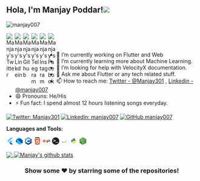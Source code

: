 ## Hola, I'm Manjay Poddar!<img src="https://github.com/TheDudeThatCode/TheDudeThatCode/blob/master/Assets/Hi.gif" width="29px">

<p align="left"> <img src="https://komarev.com/ghpvc/?username=manjay007&label=Views&color=blue&style=plastic" alt="manjay007" /> </p>

<a href="https://twitter.com/Manjay301">
  <img align="left" alt="Manjay's Twitter" width="22px" src="https://cdn.jsdelivr.net/npm/simple-icons@v3/icons/twitter.svg" />
</a>
<a href="https://www.linkedin.com/in/manjay007">
  <img align="left" alt="Manjay's Linkdein" width="22px" src="https://cdn.jsdelivr.net/npm/simple-icons@v3/icons/linkedin.svg" />
</a>
<a href="https://github.com/manjay007">
  <img align="left" alt="Manjay's Github" width="22px" src="https://cdn.jsdelivr.net/npm/simple-icons@v3/icons/github.svg" />
</a>
<a href="https://t.me/man_jay007">
  <img align="left" alt="Manjay's Telegram" width="22px" src="https://cdn.jsdelivr.net/npm/simple-icons@v3/icons/telegram.svg" />
</a>
<a href="https://www.instagram.com/manjay_poddar">
  <img align="left" alt="Manjay's Instagram" width="22px" src="https://cdn.jsdelivr.net/npm/simple-icons@v3/icons/instagram.svg" />
</a>
<a href="https://www.facebook.com/manjay.rocco/">
  <img align="left" alt="Manjay's Facebook" width="22px" src="https://cdn.jsdelivr.net/npm/simple-icons@v3/icons/facebook.svg" />
</a>

<br/>
<br/>



- 🔭 I’m currently working on Flutter and Web
- 🌱 I’m currently learning more about Machine Learning.
- 🤔 I’m looking for help with VelocityX documentation.
- 💬 Ask me about Flutter or any tech related stuff.
- 📫 How to reach me: [Twitter - @Manjay301](https://twitter.com/Manjay301) , [Linkedin - @manjay007](https://www.linkedin.com/in/manjay007)
- 😄 Pronouns: He/His
- ⚡ Fun fact: I spend almost 12 hours listening songs everyday.

[![Twitter: Manjay301](https://img.shields.io/twitter/follow/Manjay301?style=social)](https://twitter.com/Manjay301)
[![Linkedin: manjay007](https://img.shields.io/badge/-manjay007-blue?style=flat-square&logo=Linkedin&logoColor=white&link=https://www.linkedin.com/in/manjay007/)](https://www.linkedin.com/in/manjay007/)
[![GitHub manjay007](https://img.shields.io/github/followers/manjay007?label=follow&style=social)](https://github.com/manjay007)



**Languages and Tools:**  

<code><img height="20" src="https://raw.githubusercontent.com/github/explore/80688e429a7d4ef2fca1e82350fe8e3517d3494d/topics/flutter/flutter.png"></code>
<code><img height="20" src="https://raw.githubusercontent.com/github/explore/80688e429a7d4ef2fca1e82350fe8e3517d3494d/topics/dart/dart.png"></code>
<code><img height="20" src="https://raw.githubusercontent.com/github/explore/80688e429a7d4ef2fca1e82350fe8e3517d3494d/topics/cpp/cpp.png"></code>
<code><img height="20" src="https://raw.githubusercontent.com/github/explore/80688e429a7d4ef2fca1e82350fe8e3517d3494d/topics/html/html.png"></code>
<code><img height="20" src="https://raw.githubusercontent.com/github/explore/80688e429a7d4ef2fca1e82350fe8e3517d3494d/topics/git/git.png"></code>
<code><img height="20" src="https://raw.githubusercontent.com/github/explore/80688e429a7d4ef2fca1e82350fe8e3517d3494d/topics/terminal/terminal.png"></code>
<code><img height="20" src="https://raw.githubusercontent.com/github/explore/80688e429a7d4ef2fca1e82350fe8e3517d3494d/topics/mysql/mysql.png"></code>
<code><img height="20" src="https://raw.githubusercontent.com/github/explore/80688e429a7d4ef2fca1e82350fe8e3517d3494d/topics/python/python.png"></code>
<code><img height="20" src="https://raw.githubusercontent.com/github/explore/80688e429a7d4ef2fca1e82350fe8e3517d3494d/topics/nodejs/nodejs.png"></code>    

<a href="https://github.com/manjay007">
  <img align="center" src="https://github-readme-stats.vercel.app/api/top-langs/?username=manjay007&theme=light&hide_langs_below=1" />
</a>
<a href="https://github.com/iampawan">
 <img align="center" src="https://github-readme-stats.vercel.app/api?username=manjay007&show_icons=true&theme=light&line_height=27" alt="Manjay's github stats"/>
</a>
 

<div align="center">

### Show some ❤️ by starring some of the repositories!

</div>



<!--
**manjay007/manjay007** is a ✨ _special_ ✨ repository because its `README.md` (this file) appears on your GitHub profile.

Here are some ideas to get you started:

- 🔭 I’m currently working on ...
- 🌱 I’m currently learning ...
- 👯 I’m looking to collaborate on ...
- 🤔 I’m looking for help with ...
- 💬 Ask me about ...
- 📫 How to reach me: ...
- 😄 Pronouns: ...
- ⚡ Fun fact: ...
-->
